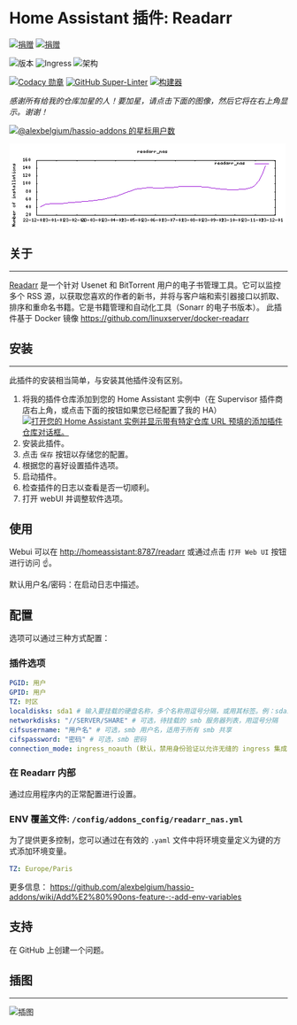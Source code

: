 # Home Assistant 插件: Readarr

[![捐赠][donation-badge]](https://www.buymeacoffee.com/alexbelgium)
[![捐赠][paypal-badge]](https://www.paypal.com/donate/?hosted_button_id=DZFULJZTP3UQA)

![版本](https://img.shields.io/badge/dynamic/json?label=Version&query=%24.version&url=https%3A%2F%2Fraw.githubusercontent.com%2Falexbelgium%2Fhassio-addons%2Fmaster%2Freadarr%2Fconfig.json)
![Ingress](https://img.shields.io/badge/dynamic/json?label=Ingress&query=%24.ingress&url=https%3A%2F%2Fraw.githubusercontent.com%2Falexbelgium%2Fhassio-addons%2Fmaster%2Freadarr%2Fconfig.json)
![架构](https://img.shields.io/badge/dynamic/json?color=success&label=Arch&query=%24.arch&url=https%3A%2F%2Fraw.githubusercontent.com%2Falexbelgium%2Fhassio-addons%2Fmaster%2Freadarr%2Fconfig.json)

[![Codacy 勋章](https://app.codacy.com/project/badge/Grade/9c6cf10bdbba45ecb202d7f579b5be0e)](https://www.codacy.com/gh/alexbelgium/hassio-addons/dashboard?utm_source=github.com&utm_medium=referral&utm_content=alexbelgium/hassio-addons&utm_campaign=Badge_Grade)
[![GitHub Super-Linter](https://img.shields.io/github/actions/workflow/status/alexbelgium/hassio-addons/weekly-supelinter.yaml?label=Lint%20code%20base)](https://github.com/alexbelgium/hassio-addons/actions/workflows/weekly-supelinter.yaml)
[![构建器](https://img.shields.io/github/actions/workflow/status/alexbelgium/hassio-addons/onpush_builder.yaml?label=Builder)](https://github.com/alexbelgium/hassio-addons/actions/workflows/onpush_builder.yaml)

[donation-badge]: https://img.shields.io/badge/Buy%20me%20a%20coffee%20(no%20paypal)-%23d32f2f?logo=buy-me-a-coffee&style=flat&logoColor=white
[paypal-badge]: https://img.shields.io/badge/Buy%20me%20a%20coffee%20with%20Paypal-0070BA?logo=paypal&style=flat&logoColor=white

_感谢所有给我的仓库加星的人！要加星，请点击下面的图像，然后它将在右上角显示。谢谢！_

[![@alexbelgium/hassio-addons 的星标用户数](https://raw.githubusercontent.com/alexbelgium/hassio-addons/master/.github/stars2.svg)](https://github.com/alexbelgium/hassio-addons/stargazers)

![下载演变](https://raw.githubusercontent.com/alexbelgium/hassio-addons/master/readarr/stats.png)

## 关于

---

[Readarr](https://github.com/Readarr/Readarr) 是一个针对 Usenet 和 BitTorrent 用户的电子书管理工具。它可以监控多个 RSS 源，以获取您喜欢的作者的新书，并将与客户端和索引器接口以抓取、排序和重命名书籍。它是书籍管理和自动化工具（Sonarr 的电子书版本）。
此插件基于 Docker 镜像 https://github.com/linuxserver/docker-readarr

## 安装

---

此插件的安装相当简单，与安装其他插件没有区别。

1. 将我的插件仓库添加到您的 Home Assistant 实例中（在 Supervisor 插件商店右上角，或点击下面的按钮如果您已经配置了我的 HA）
   [![打开您的 Home Assistant 实例并显示带有特定仓库 URL 预填的添加插件仓库对话框。](https://my.home-assistant.io/badges/supervisor_add_addon_repository.svg)](https://my.home-assistant.io/redirect/supervisor_add_addon_repository/?repository_url=https%3A%2F%2Fgithub.com%2Falexbelgium%2Fhassio-addons)
2. 安装此插件。
3. 点击 `保存` 按钮以存储您的配置。
4. 根据您的喜好设置插件选项。
5. 启动插件。
6. 检查插件的日志以查看是否一切顺利。
7. 打开 webUI 并调整软件选项。

## 使用

Webui 可以在 <http://homeassistant:8787/readarr> 或通过点击 `打开 Web UI` 按钮进行访问 ☝️。

默认用户名/密码：在启动日志中描述。

## 配置

选项可以通过三种方式配置：

### 插件选项

```yaml
PGID: 用户
GPID: 用户
TZ: 时区
localdisks: sda1 # 输入要挂载的硬盘名称，多个名称用逗号分隔，或用其标签。例：sda1, sdb1, MYNAS...
networkdisks: "//SERVER/SHARE" # 可选，待挂载的 smb 服务器列表，用逗号分隔
cifsusername: "用户名" # 可选，smb 用户名，适用于所有 smb 共享
cifspassword: "密码" # 可选，smb 密码
connection_mode: ingress_noauth (默认，禁用身份验证以允许无缝的 ingress 集成)，noingress_auth (禁用 ingress 以允许更简单的外部 URL，启用身份验证)，ingress_auth (同时启用 ingress 和身份验证)
```

### 在 Readarr 内部

通过应用程序内的正常配置进行设置。

### ENV 覆盖文件: `/config/addons_config/readarr_nas.yml`

为了提供更多控制，您可以通过在有效的 `.yaml` 文件中将环境变量定义为键的方式添加环境变量。

```yaml
TZ: Europe/Paris
```

更多信息： https://github.com/alexbelgium/hassio-addons/wiki/Add%E2%80%90ons-feature-:-add-env-variables

## 支持

在 GitHub 上创建一个问题。

## 插图

---

![插图](https://readarr.com/img/slider/artistdetails.png)

[仓库]: https://github.com/alexbelgium/hassio-addons